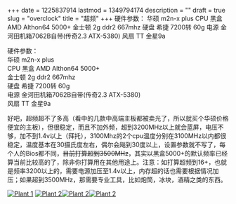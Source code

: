 +++
date = 1225837914
lastmod = 1349794174
description = ""
draft = true
slug = "overclock"
title = "超频"
+++
硬件参数：
华硕 m2n-x plus
CPU 黑盒 AMD Althon64 5000+ 
金士顿 2g ddr2 667mhz
硬盘 希捷  7200转 60g
电源 金河田机箱7062B自带(传奇2.3 ATX-5380)
风扇 TT 金星9a

硬件参数：<br>华硕 m2n-x plus<br>CPU 黑盒 AMD Althon64 5000+ <br>金士顿 2g ddr2 667mhz<br>硬盘 希捷  7200转 60g<br>电源 金河田机箱7062B自带(传奇2.3 ATX-5380)<br>风扇 TT 金星9a</p><p>好吧，超频超不了多高（看中的几款中高端主板都被卖光了，所以就买个华硕价格便宜的主板），但很稳定，而且不加外频，超到3200MHz以上就会蓝屏，电压不够，加不到1.4v以上（拜托），3100Mhz的2个cpu温度分别在3100MHz以内都很稳定，温度基本在30摄氏度左右，偶尔会飚到30度以上，设置参数就不写了，每个人的Bios都不同，<del>目前打算超到3500MHz</del>，其实以黑盒5000+的默认频率已经算当前比较高的了，除非你打算用在其他用途上。注意：如打算超频到16+，也就是频率3200以上的，需要电源加压至1.4v以上，内存超的话也需要根据情况加压；如果超到3500MHz，那需要专业工具，比如炮筒，冰块，酒精之类的东西。</p>

<a href="http://pic.yupoo.com/brando/1585554ed5dc/a388o229.jpg" title="默认的频率" class="thickbox" rel="gallery-plants"><img src="http://pic.yupoo.com/brando/1585554ed5dc/thumb.jpg" alt="Plant 1" /></a> <a href="http://pic.yupoo.com/brando/9984854ed5dc/vtaqdebt.jpg" title="超频到3000MHz" class="thickbox" rel="gallery-plants"><img src="http://pic.yupoo.com/brando/9984854ed5dc/thumb.jpg" alt="Plant 2" /></a><a href="http://pic.yupoo.com/brando/8075354ed5dc/su9ocbfd.jpg" title="超频到3100MHz" class="thickbox" rel="gallery-plants"><img src="http://pic.yupoo.com/brando/8075354ed5dc/thumb.jpg" alt="Plant 2" /></a><a href="http://pic.yupoo.com/brando/2866654ed9b9/2wz4myqe.jpg" title="3100MHz后的温度" class="thickbox" rel="gallery-plants"><img src="http://pic.yupoo.com/brando/2866654ed9b9/thumb.jpg" alt="Plant 2" /></a>